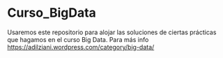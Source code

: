 # Curso_BigData
Usaremos este repositorio para alojar las soluciones de ciertas prácticas que hagamos en el curso Big Data. Para más info https://adilziani.wordpress.com/category/big-data/
